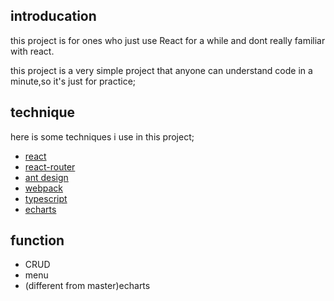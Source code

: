 ## introducation
this project is for ones who just use React for a while and dont really familiar with react.

this project is a very simple project that anyone can understand code in a minute,so it's just for practice;
## technique
here is some techniques i use in this project;
- [react](https://reactjs.org/ "react")
- [react-router](https://github.com/ReactTraining/react-router "react-router")
- [ant design](https://ant.design/ "ant design")
- [webpack](https://www.webpackjs.com/ "webpack")
- [typescript](http://www.typescriptlang.org/ "typescript")
- [echarts](https://www.echartsjs.com/zh/index.html "echarts")

## function
- CRUD
- menu
- (different from master)echarts
